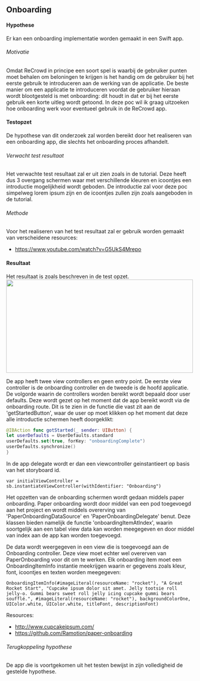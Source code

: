 Onboarding
----------------
#### Hypothese 
Er kan een onboarding implementatie worden gemaakt in een Swift app.

###### Motivatie
Omdat ReCrowd in principe een soort spel is waarbij de gebruiker punten moet behalen om beloningen te krijgen is het handig om de gebruiker bij het eerste gebruik te introduceren aan de werking van de applicatie. De beste manier om een applicatie te introduceren voordat de gebruiker hieraan wordt blootgesteld is met onboarding: dit houdt in dat er bij het eerste gebruik een korte uitleg wordt getoond. In deze poc wil ik graag uitzoeken hoe onboarding werk voor eventueel gebruik in de ReCrowd app.

#### Testopzet
De hypothese van dit onderzoek zal worden bereikt door het realiseren van een onboarding app, die slechts het onboarding proces afhandelt. 

###### Verwacht test resultaat
Het verwachte test resultaat zal er uit zien zoals in de tutorial. Deze heeft dus 3 overgang schermen waar met verschillende kleuren en icoontjes een introductie mogelijkheid wordt geboden. De introductie zal voor deze poc simpelweg lorem ipsum zijn en de icoontjes zullen zijn zoals aangeboden in de tutorial.

###### Methode
Voor het realiseren van het test resultaat zal er gebruik worden gemaakt van verscheidene resources:
* https://www.youtube.com/watch?v=G5UkS4Mrepo

#### Resultaat
Het resultaat is zoals beschreven in de test opzet.
<br><img src="https://i.imgur.com/ZDpprwg.png" width="500" height="250"><br>

De app heeft twee view controllers en geen entry point. De eerste view controller is de onboarding controller en de tweede is de hoofd applicatie. De volgorde waarin de controllers worden bereikt wordt bepaald door user defaults. Deze wordt gezet op het moment dat de app bereikt wordt via de onboarding route. Dit is te zien in de functie die  vast zit aan de 'getStartedButton', waar de user op moet klikken op het moment dat deze alle introductie schermen heeft doorgeklikt:

```swift
@IBAction func gotStarted(_ sender: UIButton) {
let userDefaults = UserDefaults.standard
userDefaults.set(true, forKey: "onboardingComplete")
userDefaults.synchronize()
}
```
In de app delegate wordt er dan een viewcontroller geinstantieert op basis van het storyboard id.
```
var initialViewController = sb.instantiateViewController(withIdentifier: "Onboarding")
```

Het opzetten van de onboarding schermen wordt gedaan middels paper onboarding. Paper onboarding wordt door middel van een pod toegevoegd aan het project en wordt middels overerving van 'PaperOnboardingDataSource' en 'PaperOnboardingDelegate' benut. Deze klassen bieden namelijk de functie 'onboardingItemAtIndex', waarin soortgelijk aan een tabel view data kan worden meegegeven en door middel van index aan de app kan worden toegevoegd.

De data wordt weergegeven in een view die is toegevoegd aan de Onboarding controller. Deze view moet echter wel overerven van PaperOnboarding voor dit om te werken. Elk onboarding item moet een OnboardingItemInfo instantie meekrijgen waarin er gegevens zoals kleur, font, icoontjes en texten worden meegegeven:
```
OnboardingItemInfo(#imageLiteral(resourceName: "rocket"), "A Great Rocket Start", "Cupcake ipsum dolor sit amet. Jelly tootsie roll jelly-o. Gummi bears sweet roll jelly icing cupcake gummi bears soufflé.", #imageLiteral(resourceName: "rocket"), backgroundColorOne, UIColor.white, UIColor.white, titleFont, descriptionFont)
```

Resources:
* http://www.cupcakeipsum.com/
* https://github.com/Ramotion/paper-onboarding

###### Terugkoppeling hypothese
De app die is voortgekomen uit het testen bewijst in zijn volledigheid de gestelde hypothese.
